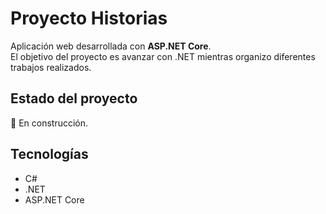 # Proyecto Historias

Aplicación web desarrollada con **ASP.NET Core**.  
El objetivo del proyecto es avanzar con .NET mientras organizo diferentes trabajos realizados.  

## Estado del proyecto
🚧 En construcción.  

## Tecnologías
- C#
- .NET
- ASP.NET Core
